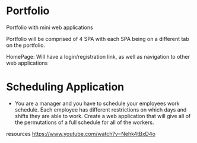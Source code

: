 # Portfolio
Portfolio with mini web applications

Portfolio will be comprised of 4 SPA with each SPA being on a different tab on the portfolio.

HomePage: Will have a login/registration link, as well as navigation to other web applications

# Scheduling Application
  - You are a manager and you have to schedule your employees work schedule.  Each employee has different restrictions on which days and shifts they are able to work.  Create a web application that will give all of the permutations of a full schedule for all of the workers.
  
  

resources
https://www.youtube.com/watch?v=Nehk4tBxD4o
